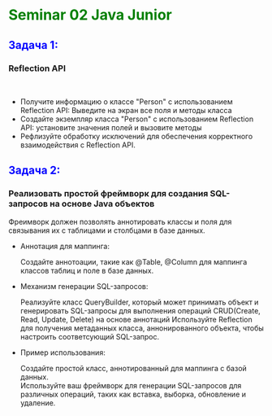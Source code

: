 <h1 style="color:green">Seminar 02 Java Junior</h1>

<h2 style="color:blue">Задача 1:</h2> 
<h3> Reflection API </h2>
<br>

<ul>
<li>
Получите информацию о классе "Person" с использованием Reflection API: Выведите на экран все поля и методы класса</li>
<li>
Создайте экземпляр класса "Person" с использованием Reflection API:
установите значения полей и вызовите методы</li>
<li>
Рефлизуйте обработку исключений для обеспечения корректного взаимодействия с Reflection API.</li>
</ul>


<h2 style="color:blue">Задача 2:</h2>
<h3> Реализовать простой фреймворк для создания SQL-запросов на основе Java объектов</h2>
<p>
Фреимворк должен позволять аннотировать классы и поля для связывания их с таблицами и столбцами в базе данных.</p>
<ul>
<li> <p>Аннотация для маппинга:</p> Создайте аннотоации, такие как @Table, @Column для маппинга классов таблиц и поле в базе данных.
</li>
<li> <p>Механизм генерации SQL-запросов:</p>
Реализуйте класс QueryBuilder, который может принимать объект и генерировать SQL-запросы для выполнения операций CRUD(Create, Read, Update, Delete) на основе аннотаций
Используйте Reflection для получения метаданных класса, аннонированного объекта, чтобы настроить соответсующий SQL-запрос.
</li>
<li><p>Пример использования:</p>
Создайте простой класс, аннотированный для маппинга с базой данных.<br>
Используйте ваш фреймворк для генерации SQL-запросов для различных операций, таких как вставка, выборка, обновление и удаление.
</li>
</ul>
